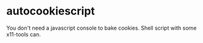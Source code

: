 # autocookiescript
You don't need a javascript console to bake cookies. Shell script with some x11-tools can.
